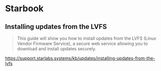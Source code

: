 # Starbook

## Installing updates from the LVFS

> This guide will show you how to install updates from the LVFS (Linux Vendor Firmware Service), a secure web service allowing you to download and install updates securely.

<https://support.starlabs.systems/kb/updates/installing-updates-from-the-lvfs>

